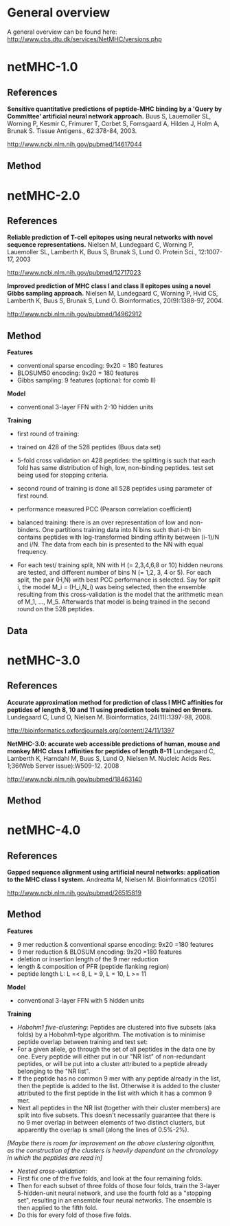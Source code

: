 # General overview

A general overview can be found here: http://www.cbs.dtu.dk/services/NetMHC/versions.php 
 

# netMHC-1.0

## References

**Sensitive quantitative predictions of peptide-MHC binding by a 'Query by Committee' artificial neural network approach.** Buus S, Lauemoller SL, Worning P, Kesmir C, Frimurer T, Corbet S, Fomsgaard A, Hilden J, Holm A, Brunak S. Tissue Antigens., 62:378-84, 2003.

http://www.ncbi.nlm.nih.gov/pubmed/14617044

## Method

# netMHC-2.0 

## References

**Reliable prediction of T-cell epitopes using neural networks with novel sequence representations.** Nielsen M, Lundegaard C, Worning P, Lauemoller SL, Lamberth K, Buus S, Brunak S, Lund O. Protein Sci., 12:1007-17, 2003

http://www.ncbi.nlm.nih.gov/pubmed/12717023

**Improved prediction of MHC class I and class II epitopes using a novel Gibbs sampling approach.**
Nielsen M, Lundegaard C, Worning P, Hvid CS, Lamberth K, Buus S, Brunak S, Lund O.
Bioinformatics, 20(9):1388-97, 2004. 

http://www.ncbi.nlm.nih.gov/pubmed/14962912

## Method

**Features** 
* conventional sparse encoding: 9x20 = 180 features 
* BLOSUM50 encoding: 9x20 = 180 features
* Gibbs sampling: 9 features (optional: for comb II) 

**Model** 
* conventional 3-layer FFN with 2-10 hidden units

**Training**

* first round of training:
 * trained on 428 of the 528 peptides (Buus data set)
 * 5-fold cross validation on 428 peptides: the splitting is such that each fold has same distribution of high, low, non-binding peptides. test set being used for stopping criteria. 

* second round of training is done all 528 peptides using parameter of first round. 

* performance measured PCC (Pearson correlation coefficient)

* balanced training: there is an over representation of low and non-binders. One partitions training data into N bins such that i-th bin contains peptides with log-transformed binding affinity between (i-1)/N and i/N. The data from each bin is presented to the NN with equal frequency. 

* For each test/ training split, NN with H (= 2,3,4,6,8 or 10) hidden neurons are tested, and different number of bins N (= 1,2, 3, 4 or 5). For each split, the pair (H,N) with best PCC performance is selected. Say for split i, the model M_i = (H_i,N_i) was being selected, then the ensemble resulting from this cross-validation is the model that the arithmetic mean of M_1, ..., M_5. Afterwards that model is being trained in the second round on the 528 peptides.     
  
## Data 

 
# netMHC-3.0

## References

**Accurate approximation method for prediction of class I MHC affinities for peptides of length 8, 10 and 11 using prediction tools trained on 9mers.** Lundegaard C, Lund O, Nielsen M. Bioinformatics, 24(11):1397-98, 2008.

http://bioinformatics.oxfordjournals.org/content/24/11/1397

**NetMHC-3.0: accurate web accessible predictions of human, mouse and monkey MHC class I affinities for peptides of length 8-11** Lundegaard C, Lamberth K, Harndahl M, Buus S, Lund O, Nielsen M. Nucleic Acids Res. 1;36(Web Server issue):W509-12. 2008

http://www.ncbi.nlm.nih.gov/pubmed/18463140

## Method

# netMHC-4.0

## References

**Gapped sequence alignment using artificial neural networks: application to the MHC class I system.** Andreatta M, Nielsen M. Bioinformatics (2015)

http://www.ncbi.nlm.nih.gov/pubmed/26515819

## Method

**Features** 
* 9 mer reduction & conventional sparse encoding: 9x20 =180 features
* 9 mer reduction  & BLOSUM encoding: 9x20 =180 features  
* deletion or insertion length of the 9 mer reduction
* length & composition of PFR (peptide flanking region)
* peptide length L: L =< 8, L = 9, L = 10, L >= 11
 
**Model** 
* conventional 3-layer FFN with 5 hidden units  

**Training**
* _Hobohm1 five-clustering_: 
Peptides are clustered into five subsets (aka folds) by a Hobohm1-type algorithm. The motivation is to minimise peptide overlap between training and test set:
 * For a given allele, go through the set of all peptides in the data one by one. Every peptide will either put in our "NR list" of non-redundant peptides, or will be put into a cluster attributed to a peptide already belonging to the "NR list". 
 * If the peptide has no common 9 mer with any peptide already in the list, then the peptide is added to the list. Otherwise it is added to the cluster attributed to the first peptide in the list with which it has a common 9 mer. 
 * Next all peptides in the NR list (together with their cluster members) are split into five subsets. This doesn't necessarily guarantee that there is no 9 mer overlap in between elements of two distinct clusters, but apparently the overlap is small (along the lines of 0.5%-2%).

_[Maybe there is room for improvement on the above clustering algorithm, as the construction of the clusters is heavily dependant on the chronology in which the peptides are read in]_

* _Nested cross-validation_: 
 * First fix one of the five folds, and look at the four remaining folds. 
 * Then for each subset of three folds of those four folds, train the 3-layer 5-hidden-unit neural network, and use the fourth fold as a "stopping set", resulting in an ensemble four neural networks. The ensemble is then applied to the fifth fold.
 * Do this for every fold of those five folds.   
